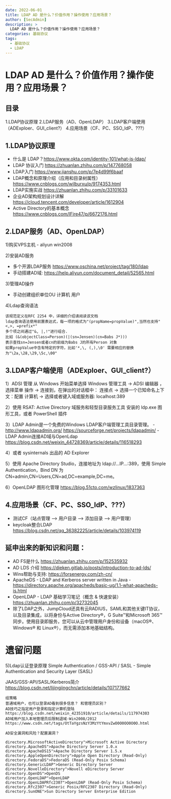 ```yaml
---
date: 2022-06-01
title: LDAP AD 是什么？价值作用？操作使用？应用场景？
author: [SecAdmin]
description: >
  LDAP AD 是什么？价值作用？操作使用？应用场景？
categories: 基础协议
tags:
  - 基础协议
  - LDAP
---
```


# LDAP AD 是什么？价值作用？操作使用？应用场景？

## 目录

1.LDAP协议原理
2.LDAP服务（AD、OpenLDAP）
3.LDAP客户端使用（ADExploer、GUI_client?）
4.应用场景（CF、PC、SSO_IdP、???）


## 1.LDAP协议原理

- 什么是 LDAP？https://www.okta.com/identity-101/what-is-ldap/
- LDAP 协议入门 https://zhuanlan.zhihu.com/p/147768058
- LDAP入门 https://www.jianshu.com/p/7e4d99f6baaf
- LDAP概念和原理介绍（应用和目录树属性） https://www.cnblogs.com/wilburxu/p/9174353.html
- LDAP实施实战 https://zhuanlan.zhihu.com/p/33101633
- 企业AD架构规划设计详解 https://cloud.tencent.com/developer/article/1612904
- Active Directory的基本概念 https://www.cnblogs.com/IFire47/p/6672176.html

## 2.LDAP服务（AD、OpenLDAP）

1)购买VPS主机 - aliyun win2008

2)安装AD服务
- 多个开源LDAP服务 https://www.oschina.net/project/tag/180/ldap
- 手动搭建AD域: https://help.aliyun.com/document_detail/52565.html

3)管理AD操作
- 手动创建组织单位OU 计算机 用户

4)Ldap查询语法

	该规范定义在RFC 2254 中，详细的介绍请阅读该文档
	ldap查询语法使用前置表达式，每一项的格式为"(propName=propValue)",当然也支持"<,>, =prefix*"
	多个项之间通过"&, |,!"进行组合.
	比如 (&(objectClass=Person)(|(sn=Jensen)(cn=Babs J*)))
	表示查找sn=Jensen或者cn的前缀为Babs J的所有Person 对象
	如果propValue中含有特定的字符，比如'*,\, (,),\0' 需要相应的替换为"\2a,\28,\29,\5c,\00"


## 3.LDAP客户端使用（ADExploer、GUI_client?）

 1）ADSI 管理 从 Windows 开始菜单选择 Windows 管理工具 -> ADSI 编辑器 ，选择菜单 操作 -> 连接到，在弹出的对话框中：
              连接点 -> 选择一个已知命名上下文：配置
              计算机 -> 选择或者键入域或服务器: localhost:389

 2）使用 RSAT: Active Directory 域服务和轻型目录服务工具 安装的 ldp.exe 图形工具，或者 PowerShell 插件

 3）LDAP Admin是一个免费的Windows LDAP客户端管理工具目录管理。
    - http://www.ldapadmin.org/ https://sourceforge.net/projects/ldapadmin/
	- LDAP Admin连接AD域与OpenLdap https://blog.csdn.net/weixin_44728369/article/details/116518293

 4）或者 sysinternals 出品的 AD Explorer

 5）使用 Apache Directory Studio，连接地址为 ldap://...IP...:389，使用 Simple Authentication，Bind DN 为 CN=admin,CN=Users,CN=ad,DC=example,DC=me。

 6）OpenLDAP 图形化管理 https://blog.51cto.com/wzlinux/1837363


## 4.应用场景（CF、PC、SSO_IdP、???）

- 测试CF（站点管理 ——> 用户目录 ——> 添加目录  -->  用户管理）
- keycloak整合LDAP https://blog.csdn.net/qq_36382225/article/details/103974119


## 延申出来的新知识和问题：

- AD FS是什么 https://zhuanlan.zhihu.com/p/152535932
- AD LDS 介绍 https://dieken.gitlab.io/posts/introduction-to-ad-lds/
- Wins帮助与支持: https://forsenergy.com/zh-cn/
- ApacheDS - LDAP and Kerberos server written in Java - https://directory.apache.org/apacheds/basic-ug/1.1-what-apacheds-is.html
- OpenLDAP - LDAP 基础学习笔记（概念 & 快速安装）https://zhuanlan.zhihu.com/p/32732045
- 除了LDAP之外，JumpCloud还具有云RADIUS，SAML和其他关键IT协议，以及目录集成，以将身份与Active Directory®，G Suite™和Microsoft 365™同步。使用目录即服务，您可以从云中管理用户身份和设备（macOS®、Windows® 和 Linux®），而无需添加本地基础结构。


# 遗留问题

5)Ldap认证登录原理 Simple Authentication / GSS-API / SASL - Simple Authentication and Security Layer (SASL)

JAAS/GSS-API/SASL/Kerberos简介
https://blog.csdn.net/lijingjingchn/article/details/107177662


```
组策略
普通域用户，也可以登录AD看到很多信息？ 和管理员区别？
AD技巧之指定用户登录和指定计算机登陆 https://blog.csdn.net/weixin_42351910/article/details/117974303
AD域用户加入本地管理员后限制退域-Win2008/2012 https://www.csdn.net/tags/OtTaYgzsNzY3MzYtYmxvZwO0O0OO0O0O.html

AD安全漏洞和风险？配置漏洞？

directory.MicrosoftActiveDirectory">Microsoft Active Directory
directory.ApacheDS">Apache Directory Server 1.0.x
directory.ApacheDS15">Apache Directory Server 1.5.x
directory.AppleOpenDirectory">Apple Open Directory (Read-Only)
directory.FedoraDS">FedoraDS (Read-Only Posix Schema)
directory.GenericLDAP">Generic Directory Server
directory.NovelleDirectory">Novell eDirectory Server
directory.OpenDS">OpenDS
directory.OpenLDAP">OpenLDAP
directory.OpenLDAPRfc2307">OpenLDAP (Read-Only Posix Schema)
directory.Rfc2307">Generic Posix/RFC2307 Directory (Read-Only)
directory.SunONE">Sun Directory Server Enterprise Edition
```
